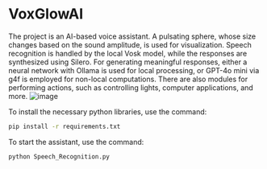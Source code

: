 # VoxGlowAI
The project is an AI-based voice assistant. A pulsating sphere, whose size changes based on the sound amplitude, is used for visualization. Speech recognition is handled by the local Vosk model, while the responses are synthesized using Silero. For generating meaningful responses, either a neural network with Ollama is used for local processing, or GPT-4o mini via g4f is employed for non-local computations. There are also modules for performing actions, such as controlling lights, computer applications, and more.
![image](https://github.com/user-attachments/assets/dc0c3092-d674-4fab-acb6-abb97d4f36c1)

To install the necessary python libraries, use the command:
```bash
pip install -r requirements.txt
```

To start the assistant, use the command:
```bash
python Speech_Recognition.py
```
